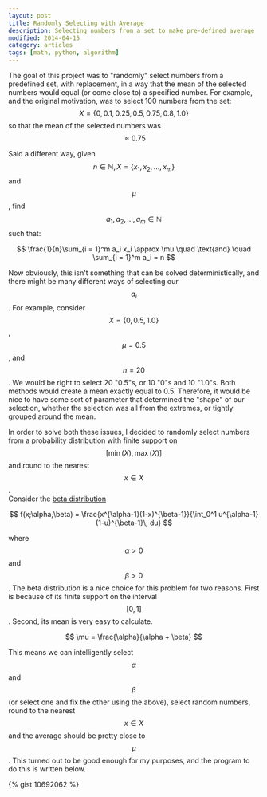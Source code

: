 ```yaml
---
layout: post
title: Randomly Selecting with Average
description: Selecting numbers from a set to make pre-defined average
modified: 2014-04-15
category: articles
tags: [math, python, algorithm]
---
```


The goal of this project was to "randomly" select numbers from a predefined set, with replacement, in a way that the mean of the selected numbers would equal (or come close to) a specified number.
For example, and the original motivation, was to select 100 numbers from the set: $$ X = \left\{0, 0.1, 0.25, 0.5, 0.75, 0.8, 1.0\right\} $$
so that the mean of the selected numbers was $$ \approx 0.75 $$

Said a different way, given $$ n \in \mathbb{N}, X = \left\{x_1, x_2, \ldots, x_m\right\} $$ and $$ \mu $$, find $$ a_1, a_2, \ldots, a_m \in \mathbb{N}$$ such that:

$$ 
\frac{1}{n}\sum_{i = 1}^m a_i x_i \approx \mu 
\quad \text{and} \quad
\sum_{i = 1}^m a_i = n
$$

Now obviously, this isn't something that can be solved deterministically, and there might be many different ways of selecting our $$ a_i $$.
For example, consider $$ X = \left\{0, 0.5, 1.0\right\} $$, $$ \mu = 0.5 $$, and $$ n = 20 $$.
We would be right to select 20 "0.5"s, or 10 "0"s and 10 "1.0"s.
Both methods would create a mean exactly equal to 0.5.
Therefore, it would be nice to have some sort of parameter that determined the "shape" of our selection, whether the selection was all from the extremes, or tightly grouped around the mean.

In order to solve both these issues, I decided to randomly select numbers from a probability distribution with finite support on $$ [\min(X), \max(X)] $$ and round to the nearest $$ x \in X $$.  
Consider the [beta distribution](http://en.wikipedia.org/wiki/Beta_distribution) 

$$ f(x;\alpha,\beta) = \frac{x^{\alpha-1}(1-x)^{\beta-1}}{\int_0^1 u^{\alpha-1} (1-u)^{\beta-1}\, du} $$

where $$ \alpha > 0 $$ and $$ \beta > 0 $$.
The beta distribution is a nice choice for this problem for two reasons. 
First is because of its finite support on the interval $$ [0, 1] $$.
Second, its mean is very easy to calculate.

$$ \mu = \frac{\alpha}{\alpha + \beta} $$

This means we can intelligently select $$ \alpha $$ and $$ \beta $$ (or select one and fix the other using the above), select random numbers, round to the nearest $$x \in X $$ and the average should be pretty close to $$ \mu $$. This turned out to be good enough for my purposes, and the program to do this is written below.

{% gist 10692062 %}
